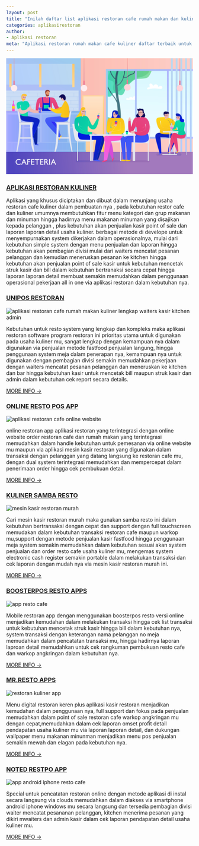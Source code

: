 ```yaml
---
layout: post
title: "Inilah daftar list aplikasi restoran cafe rumah makan dan kuliner lengkap"
categories: aplikasirestoran
author:
- Aplikasi restoran
meta: "Aplikasi restoran rumah makan cafe kuliner daftar terbaik untuk menunjang usaha mu"
---
```

![aplikasi restoran](/assets/img/cafe.jpg)

### **[APLIKASI RESTORAN KULINER](/aplikasirestoran/2020/04/03/kuliner.html)**

Aplikasi yang khusus diciptakan dan dibuat dalam menunjang usaha restoran cafe kuliner dalam pembuatan nya , pada kebutuhan restor cafe dan kuliner umumnya membutuhkan fitur menu kategori dan grup makanan dan minuman hingga hadirnya menu makanan minuman yang disajikan kepada pelanggan , plus kebutuhan akan penjualan kasir point of sale dan laporan laporan detail usaha kuliner. berbagai metode di develope untuk menyempurnakan system dikerjakan dalam operasionalnya, mulai dari kebutuhan simple system dengan menu penjualan dan laporan hingga kebutuhan akan pembagian divisi mulai dari waiters mencatat pesanan pelanggan dan kemudian meneruskan pesanan ke kitchen hingga kebutuhan akan penjualan point of sale kasir untuk kebutuhan mencetak struk kasir dan bill dalam kebutuhan bertranaksi secara cepat hingga laporan laporan detail membuat semakin memudahkan dalam penggunaan operasional pekerjaan all in one via aplikasi restoran dalam kebutuhan nya.



### **[UNIPOS RESTORAN](/aplikasirestoran/2020/04/03/kuliner.html)**

![aplikasi restoran cafe rumah makan kuliner lengkap waiters kasir kitchen admin](https://mesinkasir.github.io/assets/img/aplikasi%20restoran.png)

Kebutuhan untuk resto system yang lengkap dan kompleks maka aplikasi restoran software program restoran ini prioritas utama untuk digunakan pada usaha kuliner mu, sangat lengkap dengan kemampuan nya dalam digunakan via penjualan metode fastfood penjualan langung, hingga penggunaan system meja dalam penerapan nya, kemampuan nya untuk digunakan dengan pembagian divisi semakin memudahkan pekerjaan dengan waiters mencatat pesanan pelanggan dan meneruskan ke kitchen dan bar hingga kebutuhan kasir untuk mencetak bill maupun struk kasir dan admin dalam kebutuhan cek report secara details.

[MORE INFO →](/aplikasirestoran/2020/04/01/compleks.html)

### **[ONLINE RESTO POS APP](/aplikasirestoran/2020/04/03/kuliner.html)**


![aplikasi restoran cafe online website](https://mesinkasir.github.io/assets/img/online%20restoran.png)

online restoran app aplikasi restoran yang terintegrasi dengan online website order restoran cafe dan rumah makan yang terintegrasi memudahkan dalam handle kebutuhan untuk pemesanan via online website mu maupun via aplikasi mesin kasir restoran yang digunakan dalam transaksi dengan pelanggan yang datang langsung ke restoran cafe mu, dengan dual system terintegrasi memudahkan dan mempercepat dalam penerimaan order hingga cek pembukuan detail.


[MORE INFO →](/aplikasirestoran/2020/04/01/restoonline.html)


### **[KULINER SAMBA RESTO](/aplikasirestoran/2020/04/03/kuliner.html)**

![mesin kasir restoran murah](https://mesinkasir.github.io/assets/img/mesin%20kasi%20rrestoran%20portable%20terbaru%20murah.png)

Cari mesin kasir restoran murah maka gunakan samba resto ini dalam kebutuhan bertransaksi dengan cepat dan support dengan full touchscreen memudakan dalam kebutuhan transaksi restoran cafe maupun warkop mu,support dengan metode penjualan kasir fastfood hingga penggunaan meja system semakin memudahkan dalam kebutuhan sesuai akan system penjualan dan order resto cafe usaha kuliner mu, mengemas system electronic cash register semakin portable dalam melakukan transaksi dan cek laporan dengan mudah nya via mesin kasir restoran murah ini.


[MORE INFO →](/aplikasirestoran/2020/04/01/sams.html)


### **[BOOSTERPOS RESTO APPS](/aplikasirestoran/2020/04/03/kuliner.html)**

![app resto cafe](https://mesinkasir.github.io/assets/img/aplikasi%20restoran%20online.png)

Mobile restoran app dengan menggunakan boosterpos resto versi online menjadikan kemudahan dalam melakukan transaksi hingga cek list transaksi untuk kebutuhan mencetak struk kasir hingga bill dalam kebutuhan nya, system transaksi dengan keterangan nama pelanggan no meja memudahkan dalam pencatatan transaksi mu, hingga hadirnya laporan laproan detail memudahkan untuk cek rangkuman pembukuan resto cafe dan warkop angkringan dalam kebutuhan nya.


[MORE INFO →](/aplikasirestoran/2020/04/01/bostresto.html)


### **[MR.RESTO APPS](/aplikasirestoran/2020/04/03/kuliner.html)**

![restoran kuliner app](https://mesinkasir.github.io/assets/img/mr%20resto%20pos%20menu%20digital%20restoran%20cafe.png)

Menu digital restoran keren plus aplikasi kasir restoran menjadikan kemudahan dalam penggunaan nya, full support dan fokus pada penjualan memudahkan dalam point of sale restoran cafe warkop angkringan mu dengan cepat,memudahkan dalam cek laporan omset profit detail pendapatan usaha kuliner mu via laporan laporan detail, dan dukungan wallpaper menu makanan minunman menjadikan menu pos penjualan semakin mewah dan elagan pada kebutuhan nya.


[MORE INFO →](/aplikasirestoran/2020/04/01/mrestos.html)


### **[NOTED RESTPO APP](/aplikasirestoran/2020/04/03/kuliner.html)**

![app android iphone resto cafe](https://mesinkasir.github.io/assets/img/app%20resto%20online.png)

Special untuk pencatatan restoran online dengan metode aplikasi di instal secara langsung via clouds memudahkan dalam diakses via smartphone android iphone windows mu secara langsung dan tersedia pembagian divisi waiter mencatat pesananan pelanggan, kitchen menerima pesanan yang dikiri mwaiters dan admin kasir dalam cek laporan pendapatan detail usaha kuliner mu.


[MORE INFO →](/aplikasirestoran/2020/04/01/noted.html)
